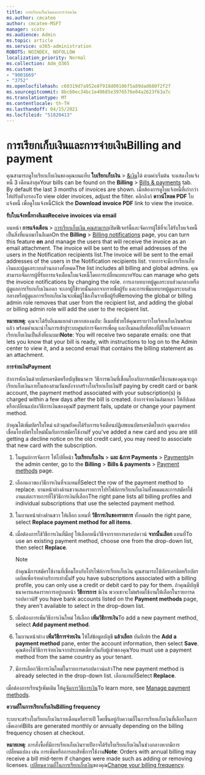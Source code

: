 ```yaml
---
title: การเรียกเก็บเงินและการจ่ายเงิน
ms.author: cmcatee
author: cmcatee-MSFT
manager: scotv
ms.audience: Admin
ms.topic: article
ms.service: o365-administration
ROBOTS: NOINDEX, NOFOLLOW
localization_priority: Normal
ms.collection: Adm_O365
ms.custom:
- "9001669"
- "3752"
ms.openlocfilehash: c60319d7a952e8f918d09106f5a89dad680f2f2f
ms.sourcegitcommit: 8bc60ec34bc1e40685e3976576e04a2623f63a7c
ms.translationtype: MT
ms.contentlocale: th-TH
ms.lasthandoff: 04/15/2021
ms.locfileid: "51820413"
---
```

# <a name="billing-and-payment"></a><span data-ttu-id="3a2a8-102">การเรียกเก็บเงินและการจ่ายเงิน</span><span class="sxs-lookup"><span data-stu-id="3a2a8-102">Billing and payment</span></span>

<span data-ttu-id="3a2a8-103">คุณสามารถดูใบเรียกเก็บเงินของคุณบนแท็บ **ใบเรียกเก็บเงิน**  >  [&เงิน](https://go.microsoft.com/fwlink/p/?linkid=848039)ได้  ตามค่าเริ่มต้น จะแสดงใบแจ้งหนี้ 3 เดือนล่าสุด</span><span class="sxs-lookup"><span data-stu-id="3a2a8-103">Your bills can be found on the **Billing** > [Bills & payments](https://go.microsoft.com/fwlink/p/?linkid=848039) tab.  By default the last 3 months of invoices are shown.</span></span>  <span data-ttu-id="3a2a8-104">เมื่อต้องการดูใบแจ้งหนี้ที่เก่ากว่า ให้ปรับตัวกรอง</span><span class="sxs-lookup"><span data-stu-id="3a2a8-104">To view older invoices, adjust the filter.</span></span>  <span data-ttu-id="3a2a8-105">คลิกลิงก์ **ดาวน์โหลด PDF** ใบแจ้งหนี้ เพื่อดูใบแจ้งหนี้</span><span class="sxs-lookup"><span data-stu-id="3a2a8-105">Click the **Download invoice PDF** link to view the invoice.</span></span>

<span data-ttu-id="3a2a8-106">**รับใบแจ้งหนี้ทางอีเมล**</span><span class="sxs-lookup"><span data-stu-id="3a2a8-106">**Receive invoices via email**</span></span>

<span data-ttu-id="3a2a8-107">บนหน้า **การแจ้งเตือน**  >  [การเรียกเก็บเงิน คุณสามารถ](https://go.microsoft.com/fwlink/p/?linkid=853212)เปิดฟีเจอร์นี้และจัดการผู้ใช้ที่จะได้รับใบแจ้งหนี้เป็นสิ่งที่แนบมาในอีเมล</span><span class="sxs-lookup"><span data-stu-id="3a2a8-107">On the **Billing** > [Billing notifications](https://go.microsoft.com/fwlink/p/?linkid=853212) page, you can turn this feature **on** and manage the users that will receive the invoice as an email attachment.</span></span> <span data-ttu-id="3a2a8-108">The invoice will be sent to the email addresses of the users in the Notification recipients list.</span><span class="sxs-lookup"><span data-stu-id="3a2a8-108">The invoice will be sent to the email addresses of the users in the Notification recipients list.</span></span> <span data-ttu-id="3a2a8-109">รายการจะมีการเรียกเก็บเงินและผู้ดูแลระบบส่วนกลางทั้งหมด</span><span class="sxs-lookup"><span data-stu-id="3a2a8-109">The list includes all billing and global admins.</span></span>  <span data-ttu-id="3a2a8-110">คุณสามารถจัดการผู้ที่รับการแจ้งเตือนใบแจ้งหนี้โดยการเปลี่ยนบทบาท</span><span class="sxs-lookup"><span data-stu-id="3a2a8-110">You can manage who gets the invoice notifications by changing the role.</span></span>  <span data-ttu-id="3a2a8-111">การเอาบทบาทผู้ดูแลระบบส่วนกลางหรือผู้ดูแลการเรียกเก็บเงินออก จะเอาผู้ใช้รายนั้นออกจากรายชื่อผู้รับ และการเพิ่มบทบาทผู้ดูแลระบบส่วนกลางหรือผู้ดูแลการเรียกเก็บเงินจะเพิ่มผู้ใช้ลงในรายชื่อผู้รับ</span><span class="sxs-lookup"><span data-stu-id="3a2a8-111">Removing the global or billing admin role removes that user from the recipient list, and adding the global or billing admin role will add the user to the recipient list.</span></span>

<span data-ttu-id="3a2a8-112">**หมายเหตุ**: คุณจะได้รับอีเมลแยกต่างหากสองฉบับ: อีเมลที่ช่วยให้คุณทราบว่าใบเรียกเก็บเงินพร้อมแล้ว พร้อมคําแนะนําในการเข้าสู่ระบบศูนย์การจัดการเพื่อดู และอีเมลฉบับที่สองที่มีใบแจ้งยอดการเรียกเก็บเงินเป็นสิ่งที่แนบมา</span><span class="sxs-lookup"><span data-stu-id="3a2a8-112">**Note**: You will receive two separate emails: one that lets you know that your bill is ready, with instructions to log on to the Admin center to view it, and a second email that contains the billing statement as an attachment.</span></span>

<span data-ttu-id="3a2a8-113">**การจ่ายเงิน**</span><span class="sxs-lookup"><span data-stu-id="3a2a8-113">**Payment**</span></span>

<span data-ttu-id="3a2a8-114">ถ้าการหักเงินด้วยบัตรเครดิตหรือบัญชีธนาคาร วิธีการชเงินที่เชื่อมโยงกับการสมัครใช้งานของคุณจะถูกเรียกเก็บเงินภายในสองสามวันหลังจากสร้างใบเรียกเก็บเงิน</span><span class="sxs-lookup"><span data-stu-id="3a2a8-114">If paying by credit card or bank account, the payment method associated with your subscription(s) is charged within a few days after the bill is created.</span></span> <span data-ttu-id="3a2a8-115">ถ้าการจ่ายเงินล้มเหลว ให้อัปเดตหรือเปลี่ยนแปลงวิธีการเงินของคุณ</span><span class="sxs-lookup"><span data-stu-id="3a2a8-115">If payment fails, update or change your payment method.</span></span>

<span data-ttu-id="3a2a8-116">ถ้าคุณได้เพิ่มบัตรใบใหม่ แล้วคุณยังคงได้รับการแจ้งเตือนปฏิเสธบนบัตรเครดิตใบเก่า คุณอาจต้องเชื่อมโยงบัตรใบใหม่นั้นกับการสมัครใช้งาน</span><span class="sxs-lookup"><span data-stu-id="3a2a8-116">If you've added a new card and you are still getting a decline notice on the old credit card, you may need to associate that new card with the subscription.</span></span>

1. <span data-ttu-id="3a2a8-117">ในศูนย์การจัดการ ให้ไปที่หน้า **ใบเรียกเก็บเงิน**  >  **และ &การ Payments**  >  [Payments](https://go.microsoft.com/fwlink/p/?linkid=2018806)</span><span class="sxs-lookup"><span data-stu-id="3a2a8-117">In the admin center, go to the **Billing** > **Bills & payments** > [Payment methods](https://go.microsoft.com/fwlink/p/?linkid=2018806) page.</span></span>

2. <span data-ttu-id="3a2a8-118">เลือกแถวของวิธีการเงินที่จะแทนที่</span><span class="sxs-lookup"><span data-stu-id="3a2a8-118">Select the row of the payment method to replace.</span></span> <span data-ttu-id="3a2a8-119">บานหน้าต่างด้านขวาแสดงรายการโปรไฟล์การเรียกเก็บเงินทั้งหมดและการสมัครใช้งานแต่ละรายการที่ใช้วิธีการเงินที่เลือก</span><span class="sxs-lookup"><span data-stu-id="3a2a8-119">The right pane lists all billing profiles and individual subscriptions that use the selected payment method.</span></span>

3. <span data-ttu-id="3a2a8-120">ในบานหน้าต่างด้านขวา ให้เลือก แทนที่ **วิธีการเงินของรายการ** ทั้งหมด</span><span class="sxs-lookup"><span data-stu-id="3a2a8-120">In the right pane, select **Replace payment method for all items**.</span></span>

4. <span data-ttu-id="3a2a8-121">เมื่อต้องการใช้วิธีการเงินที่มีอยู่ ให้เลือกหนึ่งวิธีจากรายการดรอปดาวน์ **จากนั้นเลือก** แทนที่</span><span class="sxs-lookup"><span data-stu-id="3a2a8-121">To use an existing payment method, choose one from the drop-down list, then select **Replace**.</span></span>

    > [!NOTE]
    > <span data-ttu-id="3a2a8-122">ถ้าคุณมีการสมัครใช้งานที่เชื่อมโยงกับโปรไฟล์การเรียกเก็บเงิน คุณสามารถใช้บัตรเครดิตหรือบัตรเดบิตเพื่อจ่ายค่าบริการเท่านั้น</span><span class="sxs-lookup"><span data-stu-id="3a2a8-122">If you have subscriptions associated with a billing profile, you can only use a credit or debit card to pay for them.</span></span> <span data-ttu-id="3a2a8-123">ถ้าคุณมีบัญชีธนาคารแสดงรายการอยู่บนหน้า **วิธีการการ** ช้เงิน พวกเขาจะไม่พร้อมใช้งานให้เลือกในรายการดรอปดาวน์</span><span class="sxs-lookup"><span data-stu-id="3a2a8-123">If you have bank accounts listed on the **Payment methods** page, they aren't available to select in the drop-down list.</span></span>

5. <span data-ttu-id="3a2a8-124">เมื่อต้องการเพิ่มวิธีการเงินใหม่ ให้เลือก **เพิ่มวิธีการเงิน**</span><span class="sxs-lookup"><span data-stu-id="3a2a8-124">To add a new payment method, select **Add payment method**.</span></span>

6. <span data-ttu-id="3a2a8-125">ในบานหน้าต่าง **เพิ่มวิธีการจ่ายเงิน** ให้ใส่ข้อมูลบัญชี **แล้วเลือก** บันทึก</span><span class="sxs-lookup"><span data-stu-id="3a2a8-125">In the **Add a payment method** pane, enter the account information, then select **Save**.</span></span> <span data-ttu-id="3a2a8-126">คุณต้องใช้วิธีการจ่ายเงินจากประเทศเดียวกันกับผู้เช่าของคุณ</span><span class="sxs-lookup"><span data-stu-id="3a2a8-126">You must use a payment method from the same country as your tenant.</span></span>

7. <span data-ttu-id="3a2a8-127">มีการเลือกวิธีการเงินใหม่ในรายการดรอปดาวน์แล้ว</span><span class="sxs-lookup"><span data-stu-id="3a2a8-127">The new payment method is already selected in the drop-down list.</span></span> <span data-ttu-id="3a2a8-128">เลือกแทนที่</span><span class="sxs-lookup"><span data-stu-id="3a2a8-128">Select **Replace**.</span></span>

<span data-ttu-id="3a2a8-129">เมื่อต้องการเรียนรู้เพิ่มเติม ให้ดู[จัดการวิธีการเงิน](https://docs.microsoft.com/microsoft-365/commerce/billing-and-payments/manage-payment-methods)</span><span class="sxs-lookup"><span data-stu-id="3a2a8-129">To learn more, see [Manage payment methods](https://docs.microsoft.com/microsoft-365/commerce/billing-and-payments/manage-payment-methods).</span></span>

<span data-ttu-id="3a2a8-130">**ความถี่ในการเรียกเก็บเงิน**</span><span class="sxs-lookup"><span data-stu-id="3a2a8-130">**Billing frequency**</span></span>

<span data-ttu-id="3a2a8-131">ระบบจะสร้างใบเรียกเก็บเงินรายเดือนหรือรายปี โดยขึ้นอยู่กับความถี่ในการเรียกเก็บเงินที่เลือกในการเช็คเอาท์</span><span class="sxs-lookup"><span data-stu-id="3a2a8-131">Bills are generated monthly or annually depending on the billing frequency chosen at checkout.</span></span>  

<span data-ttu-id="3a2a8-132">**หมายเหตุ**: การสั่งซื้อที่มีการเรียกเก็บเงินรายปีอาจได้รับใบเรียกเก็บเงินในช่วงกลางหากมีการเปลี่ยนแปลง เช่น การเพิ่มหรือการลบสิทธิ์การใช้งาน</span><span class="sxs-lookup"><span data-stu-id="3a2a8-132">**Note**: Orders with annual billing may receive a bill mid-term if changes were made such as adding or removing licenses.</span></span> <span data-ttu-id="3a2a8-133">[เปลี่ยนความถี่ในการเรียกเก็บเงิน](https://docs.microsoft.com/microsoft-365/commerce/billing-and-payments/change-payment-frequency)ของคุณ</span><span class="sxs-lookup"><span data-stu-id="3a2a8-133">[Change your billing frequency](https://docs.microsoft.com/microsoft-365/commerce/billing-and-payments/change-payment-frequency).</span></span>
